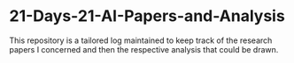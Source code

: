 # 21-Days-21-AI-Papers-and-Analysis
This repository is a tailored log maintained to keep track of the research papers I concerned and then the respective analysis that could be drawn.

